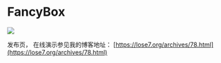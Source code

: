 # FancyBox
![](https://lose7.org/usr/uploads/2018/10/3715696930.png)







发布页， 在线演示参见我的博客地址： [https://lose7.org/archives/78.html](https://lose7.org/archives/78.html)





